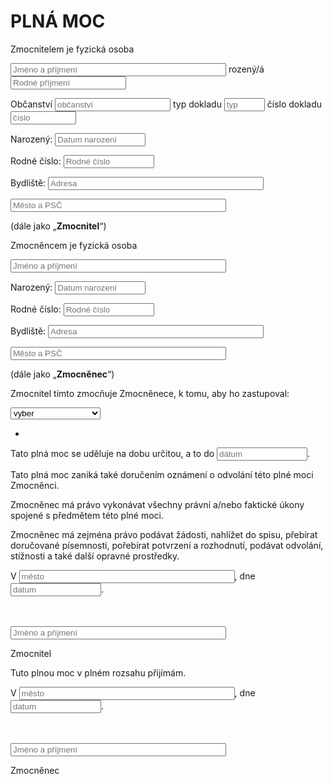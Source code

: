 <script src="https://ajax.googleapis.com/ajax/libs/jquery/2.1.1/jquery.min.js"></script>
<script>function getval(sel){
	if (sel.value === "1") {
		ucel.textContent = "ve věci vydání všech matričních dokladů, zejména rodného listu, oddacího listu, úmrtního listu, dokladu o registrovaném partnerství), nahlédnutí do matriční knihy, k získaní výpisu z ní v přítomnosti matrikáře (plná moc musí být úředně ověřena podle § 25 odst. 8 zákona č. 301/2000 Sb. o matrikách, jménu a příjmení)"
	} else if (sel.value === "2") {
		ucel.textContent = "ve věci vydání výpisu Rejstříku trestů České republiky, k podání žádosti/í a převzetí 1 ks výpisu/ů z rejstříku trestů. (plná moc musí být úředně ověřena)"
	} else if (sel.value === "3") {
		ucel.textContent = "ve věci vydání výpisu Rejstříku trestů České republiky, přičemž výpis Rejstříku trestů má obsahovat informace z evidence rejstříku trestů jiného členského státu Evropské unie, ve kterém zmocnitel měl nebo má bydliště nebo jehož byl státním příslušníkem. (plná moc musí být úředně ověřena)"
	} else if (sel.value === "4") {
		ucel.textContent = "ve věci získaní potvrzení o dosaženém vzdělání a to včetně kopie diplomu na škole nebo univerzitě, na které zmocnitel studoval."
	} else {
		ucel.textContent = ""
	}
}
</script>
<style>@media print
{    
    .no-print, .no-print *
    {
        display: none !important;
    }
}</style>


# PLNÁ MOC

Zmocnitelem je fyzická osoba

<input type="text" size="40" placeholder="Jméno a příjmení"/> 
rozený/á <input type="text" size="20" placeholder="Rodné příjmení"/>

Občanství <input type="text" size="20" placeholder="občanství"/> 
typ dokladu <input type="text" size="5" placeholder="typ"/> 
číslo dokladu <input type="text" size="10" placeholder="číslo"/>

Narozený: <input type="text" size="15" placeholder="Datum narození"/>

Rodné číslo: <input type="text" size="15" placeholder="Rodné číslo"/>

Bydliště: <input type="text" size="40" placeholder="Adresa"/>

<input type="text" size="40" placeholder="Město a PSČ"/>

(dále jako „**Zmocnitel**“)

Zmocněncem je fyzická osoba


<input type="text" size="40" placeholder="Jméno a příjmení"/>

Narozený: <input type="text" size="15" placeholder="Datum narození"/>

Rodné číslo: <input type="text" size="15" placeholder="Rodné číslo"/>

Bydliště: <input type="text" size="40" placeholder="Adresa"/>

<input type="text" size="40" placeholder="Město a PSČ"/>

(dále jako „**Zmocněnec**“)

Zmocnitel tímto zmocňuje Zmocněnece, k tomu, aby ho zastupoval:

<select class="no-print" onchange="getval(this);">
  <option selected>vyber</option>
  <option value="1">Matriční doklady</option>
  <option value="2">Výpis z RT</option>
  <option value="3">Výpis z RT zahraničí</option>
  <option value="4">Diplom</option>
</select>

<ul>
  <li id="ucel"></li>
</ul>


Tato plná moc se uděluje na dobu určitou, a to do <input type="text" size="15" placeholder="dátum"/>.

Tato plná moc zaniká také doručením oznámení o odvolání této plné moci Zmocněnci.

Zmocněnec má právo vykonávat všechny právní a/nebo faktické úkony spojené s předmětem této plné moci.

Zmocněnec má zejména právo podávat žádosti, nahlížet do spisu, přebírat doručované písemnosti, pořebírat potvrzení a rozhodnutí, podávat odvolání, stížnosti a také další opravné prostředky.



V <input type="text" size="40" placeholder="město"/>,
dne <input type="text" size="15" placeholder="datum"/>.

<br/><br/><input type="text" size="40" placeholder="Jméno a příjmení"/>

Zmocnitel




Tuto plnou moc v plném rozsahu přijímám.


V <input type="text" size="40" placeholder="město"/>,
dne <input type="text" size="15" placeholder="datum"/>.

<br/><br/><input type="text" size="40" placeholder="Jméno a příjmení"/>

Zmocněnec

